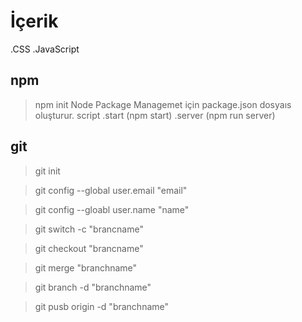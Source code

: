 # İçerik
.CSS
.JavaScript

## npm

> npm init
Node Package Managemet için package.json dosyaıs oluşturur.
>script
.start (npm start)
.server (npm run server)

## git

>git init

>git config --global user.email "email"

>git config --gloabl user.name "name"

>git switch -c "brancname"

>git checkout "brancname"

>git merge "branchname"

>git branch -d "branchname"

>git pusb origin -d "branchname"
